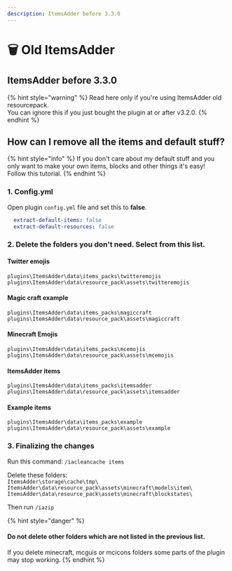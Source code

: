 ```yaml
---
description: ItemsAdder before 3.3.0
---
```


# 🗑 Old ItemsAdder

## ItemsAdder before 3.3.0

{% hint style="warning" %}
Read here only if you're using ItemsAdder old resourcepack.\
You can ignore this if you just bought the plugin at or after v3.2.0.
{% endhint %}

## How can I remove all the items and default stuff?

{% hint style="info" %}
If you don't care about my default stuff and you only want to make your own items, blocks and other things it's easy!\
Follow this tutorial.
{% endhint %}

### 1. Config.yml

Open plugin `config.yml` file and set this to **false**.

```yaml
  extract-default-items: false
  extract-default-resources: false
```

### 2. Delete the folders you don't need. Select from this list.

#### Twitter emojis

`plugins\ItemsAdder\data\items_packs\twitteremojis`\
`plugins\ItemsAdder\data\resource_pack\assets\twitteremojis`

#### Magic craft example

`plugins\ItemsAdder\data\items_packs\magiccraft`\
`plugins\ItemsAdder\data\resource_pack\assets\magiccraft`

#### Minecraft Emojis

`plugins\ItemsAdder\data\items_packs\mcemojis`\
`plugins\ItemsAdder\data\resource_pack\assets\mcemojis`

#### ItemsAdder items

`plugins\ItemsAdder\data\items_packs\itemsadder`\
`plugins\ItemsAdder\data\resource_pack\assets\itemsadder`

#### Example items

`plugins\ItemsAdder\data\items_packs\example`\
`plugins\ItemsAdder\data\resource_pack\assets\example`

### 3. Finalizing the changes

Run this command: `/iacleancache items`

Delete these folders:\
`ItemsAdder\storage\cache\tmp\` `ItemsAdder\data\resource_pack\assets\minecraft\models\item\` `ItemsAdder\data\resource_pack\assets\minecraft\blockstates\`

Then run `/iazip`

{% hint style="danger" %}
#### Do not delete other folders which are not listed in the previous list.

If you delete minecraft, mcguis or mcicons folders some parts of the plugin may stop working.
{% endhint %}
